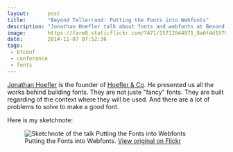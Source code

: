 ```yaml
---
layout:      post
title:       "Beyond Tellerrand: Putting the Fonts into Webfonts"
description: "Jonathan Hoefler talk about fonts and webfonts at Bexond Tellerand"
image:       https://farm8.staticflickr.com/7471/15712844971_8a6f4d1970_c.jpg
date:        2014-11-07 07:52:36
tags:
 - btconf
 - conference
 - fonts
---
```


[Jonathan Hoefler](https://twitter.com/HoeflerCo) is the founder of [Hoefler & Co](http://typography.com). He presented us all the works behind building fonts. They are not juste "fancy" fonts. They are built regarding of the context where they will be used. And there are a lot of problems to solve to make a good font.

Here is my sketchnote:

<figure>
  <img src="https://farm8.staticflickr.com/7504/15091961704_026bb1aa26_c.jpg" alt="Sketchnote of the talk Putting the Fonts into Webfonts">
  <figcaption>
    Putting the Fonts into Webfonts. <a href="https://www.flickr.com/photos/alienlebarge/15091961704">View original on Flickr</a>
  </figcaption>
</figure>
